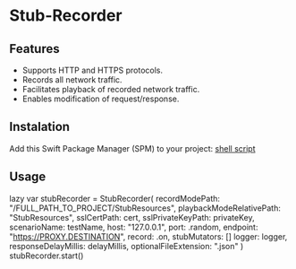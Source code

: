 # Stub-Recorder

## Features
* Supports HTTP and HTTPS protocols.
* Records all network traffic.
* Facilitates playback of recorded network traffic.
* Enables modification of request/response.

## Instalation
Add this Swift Package Manager (SPM) to your project: [shell script](https://github.com/engenious-inc/swift-proxy.git)

## Usage

lazy var stubRecorder = StubRecorder(
    recordModePath: "/FULL_PATH_TO_PROJECT/StubResources",
    playbackModeRelativePath: "StubResources",
    sslCertPath: cert,
    sslPrivateKeyPath: privateKey,
    scenarioName: testName,
    host: "127.0.0.1",
    port: .random,
    endpoint: "https://PROXY.DESTINATION",
    record: .on,
    stubMutators: []
    logger: logger,
    responseDelayMillis: delayMillis,
    optionalFileExtension: ".json"
)
stubRecorder.start()
